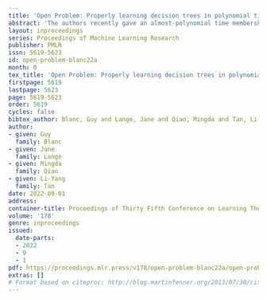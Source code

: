 ```yaml
---
title: 'Open Problem: Properly learning decision trees in polynomial time?'
abstract: 'The authors recently gave an almost-polynomial time membership query algorithm for properly learning decision trees under the uniform distribution~\citep{BLQT21}.  The previous fastest algorithm for this problem ran in quasipolynomial time, a consequence of \cite{EH89}'s classic algorithm for the distribution-free setting.  In this article we highlight the natural open problem of obtaining a polynomial-time algorithm, discuss possible avenues towards obtaining it, and state intermediate milestones that we believe are of independent interest.'
layout: inproceedings
series: Proceedings of Machine Learning Research
publisher: PMLR
issn: 5619-5623
id: open-problem-blanc22a
month: 0
tex_title: 'Open Problem: Properly learning decision trees in polynomial time?'
firstpage: 5619
lastpage: 5623
page: 5619-5623
order: 5619
cycles: false
bibtex_author: Blanc, Guy and Lange, Jane and Qiao, Mingda and Tan, Li-Yang
author:
- given: Guy
  family: Blanc
- given: Jane
  family: Lange
- given: Mingda
  family: Qiao
- given: Li-Yang
  family: Tan
date: 2022-09-01
address:
container-title: Proceedings of Thirty Fifth Conference on Learning Theory
volume: '178'
genre: inproceedings
issued:
  date-parts:
  - 2022
  - 9
  - 1
pdf: https://proceedings.mlr.press/v178/open-problem-blanc22a/open-problem-blanc22a.pdf
extras: []
# Format based on citeproc: http://blog.martinfenner.org/2013/07/30/citeproc-yaml-for-bibliographies/
---
```

